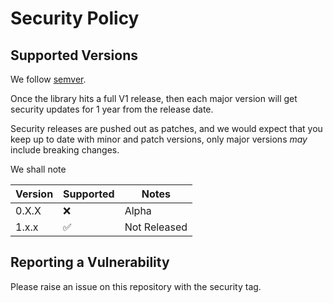 # Security Policy

## Supported Versions

We follow [semver](https://semver.org/).

Once the library hits a full V1 release, then each major version will get security updates for 1 year from the release date.

Security releases are pushed out as patches, and we would expect that you keep up to date with minor and patch versions, only major versions _may_ include breaking changes.

We shall note 

| Version | Supported          | Notes |
| ------- | ------------------ | ----- |
| 0.X.X   | :x:                | Alpha |
| 1.x.x   | :white_check_mark: | Not Released |

## Reporting a Vulnerability

Please raise an issue on this repository with the security tag.
